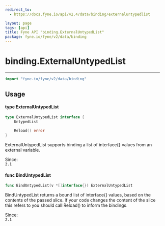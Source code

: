 ```yaml
---
redirect_to:
  - https://docs.fyne.io/api/v2.4/data/binding/externaluntypedlist

layout: page
tags: [api]
title: Fyne API "binding.ExternalUntypedList"
package: fyne.io/fyne/v2/data/binding
---
```

# binding.ExternalUntypedList
---

```go
import "fyne.io/fyne/v2/data/binding"
```

## Usage

#### type ExternalUntypedList

```go
type ExternalUntypedList interface {
	UntypedList

	Reload() error
}
```

ExternalUntypedList supports binding a list of interface{} values from an external variable.


<div class="since">Since: <code>
2.1</code></div>

#### func  BindUntypedList

```go
func BindUntypedList(v *[]interface{}) ExternalUntypedList
```
BindUntypedList returns a bound list of interface{} values, based on the contents of the passed slice. If your code changes the content of the slice this refers to you should call Reload() to inform the bindings.


<div class="since">Since: <code>
2.1</code></div>
